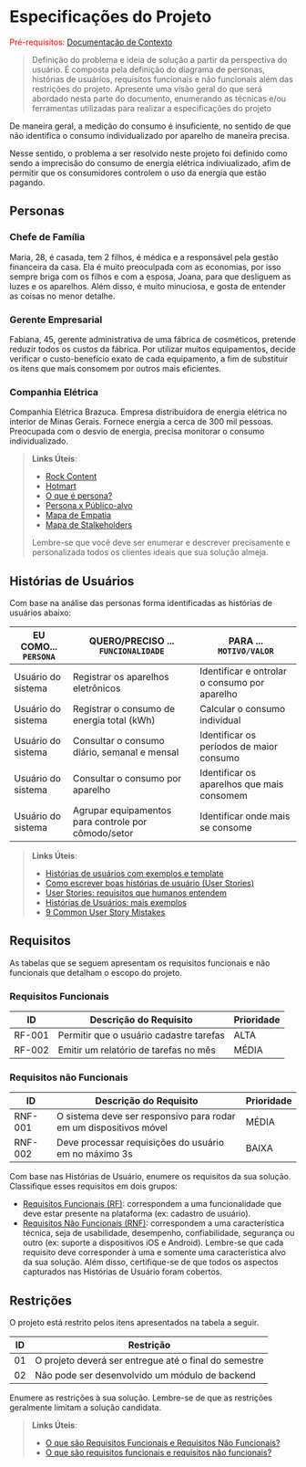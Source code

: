 # Especificações do Projeto

<span style="color:red">Pré-requisitos: <a href="1-Documentação de Contexto.md"> Documentação de Contexto</a></span>

> Definição do problema e ideia de solução a partir da perspectiva do usuário. É composta pela definição do  diagrama de personas, histórias de usuários, requisitos funcionais e não funcionais além das restrições do projeto. Apresente uma visão geral do que será abordado nesta parte do documento, enumerando as técnicas e/ou ferramentas utilizadas para realizar a especificações do projeto

De maneira geral, a medição do consumo é insuficiente, no sentido de que não identifica o consumo individualizado por aparelho de maneira precisa.

Nesse sentido, o problema a ser resolvido neste projeto foi definido como sendo a imprecisão do consumo de energia elétrica indiviualizado, afim de permitir que os consumidores controlem o uso da energia que estão pagando.


## Personas

### Chefe de Família

Maria, 28, é casada, tem 2 filhos, é médica e a responsável pela gestão financeira da casa. Ela é muito preoculpada com as economias, por isso sempre briga com os filhos e com a esposa, Joana, para que desliguem as luzes e os aparelhos. Além disso, é muito minuciosa, e gosta de entender as coisas no menor detalhe.

### Gerente Empresarial

Fabiana, 45, gerente administrativa de uma fábrica de cosméticos, pretende reduzir todos os custos da fábrica. Por utilizar muitos equipamentos, decide verificar o custo-benefício exato de cada equipamento, a fim de substituir os itens que mais consomem por outros mais eficientes.

### Companhia Elétrica

Companhia Elétrica Brazuca. Empresa distribuídora de energia elétrica no interior de Minas Gerais. Fornece energia a cerca de 300 mil pessoas. Preocupada com o desvio de energia, precisa monitorar o consumo individualizado.

> **Links Úteis**:
> - [Rock Content](https://rockcontent.com/blog/personas/)
> - [Hotmart](https://blog.hotmart.com/pt-br/como-criar-persona-negocio/)
> - [O que é persona?](https://resultadosdigitais.com.br/blog/persona-o-que-e/)
> - [Persona x Público-alvo](https://flammo.com.br/blog/persona-e-publico-alvo-qual-a-diferenca/)
> - [Mapa de Empatia](https://resultadosdigitais.com.br/blog/mapa-da-empatia/)
> - [Mapa de Stalkeholders](https://www.racecomunicacao.com.br/blog/como-fazer-o-mapeamento-de-stakeholders/)
>
> Lembre-se que você deve ser enumerar e descrever precisamente e personalizada todos os clientes ideais que sua solução almeja.

## Histórias de Usuários

Com base na análise das personas forma identificadas as histórias de usuários abaixo:

|EU COMO... `PERSONA`| QUERO/PRECISO ... `FUNCIONALIDADE` |PARA ... `MOTIVO/VALOR`                 |
|--------------------|------------------------------------|----------------------------------------|
|Usuário do sistema  | Registrar os aparelhos eletrônicos | Identificar e ontrolar o consumo por aparelho   |
|Usuário do sistema  | Registrar o consumo de energia total (kWh) | Calcular o consumo individual  |
|Usuário do sistema  | Consultar o consumo diário, semanal e mensal | Identificar os períodos de maior consumo |
|Usuário do sistema  | Consultar o consumo por aparelho   | Identificar os aparelhos que mais consomem |
|Usuário do sistema  | Agrupar equipamentos para controle por cômodo/setor | Identificar onde mais se consome  |


> **Links Úteis**:
> - [Histórias de usuários com exemplos e template](https://www.atlassian.com/br/agile/project-management/user-stories)
> - [Como escrever boas histórias de usuário (User Stories)](https://medium.com/vertice/como-escrever-boas-users-stories-hist%C3%B3rias-de-usu%C3%A1rios-b29c75043fac)
> - [User Stories: requisitos que humanos entendem](https://www.luiztools.com.br/post/user-stories-descricao-de-requisitos-que-humanos-entendem/)
> - [Histórias de Usuários: mais exemplos](https://www.reqview.com/doc/user-stories-example.html)
> - [9 Common User Story Mistakes](https://airfocus.com/blog/user-story-mistakes/)

## Requisitos

As tabelas que se seguem apresentam os requisitos funcionais e não funcionais que detalham o escopo do projeto.

### Requisitos Funcionais

|ID    | Descrição do Requisito  | Prioridade |
|------|-----------------------------------------|----|
|RF-001| Permitir que o usuário cadastre tarefas | ALTA | 
|RF-002| Emitir um relatório de tarefas no mês   | MÉDIA |


### Requisitos não Funcionais

|ID     | Descrição do Requisito  |Prioridade |
|-------|-------------------------|----|
|RNF-001| O sistema deve ser responsivo para rodar em um dispositivos móvel | MÉDIA | 
|RNF-002| Deve processar requisições do usuário em no máximo 3s |  BAIXA | 

Com base nas Histórias de Usuário, enumere os requisitos da sua solução. Classifique esses requisitos em dois grupos:

- [Requisitos Funcionais
 (RF)](https://pt.wikipedia.org/wiki/Requisito_funcional):
 correspondem a uma funcionalidade que deve estar presente na
  plataforma (ex: cadastro de usuário).
- [Requisitos Não Funcionais
  (RNF)](https://pt.wikipedia.org/wiki/Requisito_n%C3%A3o_funcional):
  correspondem a uma característica técnica, seja de usabilidade,
  desempenho, confiabilidade, segurança ou outro (ex: suporte a
  dispositivos iOS e Android).
Lembre-se que cada requisito deve corresponder à uma e somente uma
característica alvo da sua solução. Além disso, certifique-se de que
todos os aspectos capturados nas Histórias de Usuário foram cobertos.

## Restrições

O projeto está restrito pelos itens apresentados na tabela a seguir.

|ID| Restrição                                             |
|--|-------------------------------------------------------|
|01| O projeto deverá ser entregue até o final do semestre |
|02| Não pode ser desenvolvido um módulo de backend        |


Enumere as restrições à sua solução. Lembre-se de que as restrições geralmente limitam a solução candidata.

> **Links Úteis**:
> - [O que são Requisitos Funcionais e Requisitos Não Funcionais?](https://codificar.com.br/requisitos-funcionais-nao-funcionais/)
> - [O que são requisitos funcionais e requisitos não funcionais?](https://analisederequisitos.com.br/requisitos-funcionais-e-requisitos-nao-funcionais-o-que-sao/)
